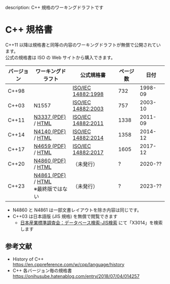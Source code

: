 description: C++ 規格のワーキングドラフトです

# C++ 規格書

C++11 以降は規格書と同等の内容のワーキングドラフトが無償で公開されています。  
公式の規格書は ISO の Web サイトから購入できます。

| バージョン | ワーキングドラフト                                                                                  | 公式規格書                                                         | ページ数 | 日付      |
|-------|--------------------------------------------------------------------------------------------|---------------------------------------------------------------|------|---------|
| C++98 |                                                                                            | [ISO/IEC 14882:1998](https://www.iso.org/standard/25845.html) | 732  | 1998-09 |
| C++03 | N1557                                                                                      | [ISO/IEC 14882:2003](https://www.iso.org/standard/38110.html) | 757  | 2003-10 |
| C++11 | [N3337 (PDF)](http://wg21.link/n3337) / [HTML](https://timsong-cpp.github.io/cppwp/n3337/) | [ISO/IEC 14882:2011](https://www.iso.org/standard/50372.html) | 1338 | 2011-09 |
| C++14 | [N4140 (PDF)](http://wg21.link/n4140) / [HTML](https://timsong-cpp.github.io/cppwp/n4140/) | [ISO/IEC 14882:2014](https://www.iso.org/standard/64029.html) | 1358 | 2014-12 |
| C++17 | [N4659 (PDF)](http://wg21.link/n4659) / [HTML](https://timsong-cpp.github.io/cppwp/n4659/) | [ISO/IEC 14882:2017](https://www.iso.org/standard/68564.html) | 1605 | 2017-12 |
| C++20 | [N4860 (PDF)](http://wg21.link/n4860) / [HTML](https://timsong-cpp.github.io/cppwp/n4861/) | （未発行）                                                         | ?    | 2020-?? |
| C++23 | [N4861 (PDF)](http://wg21.link/n4861) / [HTML](http://eel.is/c++draft/)<br>※最終版ではない        | （未発行）                                                         | ?    | 2023-?? |

- N4860 と N4861 は一部文書レイアウトを除き内容は同じです。
- C++03 は日本語版 (JIS 規格) を無償で閲覧できます
    - [日本産業標準調査会：データベース検索-JIS検索](https://www.jisc.go.jp/app/jis/general/GnrJISSearch.html) にて「X3014」を検索します

## 参考文献

- History of C++  
    https://en.cppreference.com/w/cpp/language/history
- C++ 各バージョン毎の規格書  
    https://onihusube.hatenablog.com/entry/2018/07/04/014257
